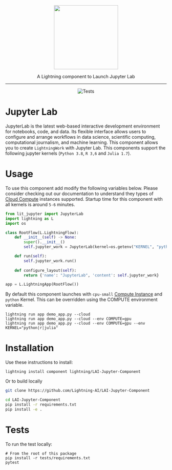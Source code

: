 <div align="center">
<img src="https://jupyter.org/assets/homepage/main-logo.svg" width="200px">

A Lightning component to Launch Jupyter Lab
______________________________________________________________________

![Tests](https://github.com/Lightning-AI/LAI-Jupyter-Component/actions/workflows/ci-testing.yml/badge.svg)
</div>

# Jupyter Lab
JupyterLab is the latest web-based interactive development environment for notebooks, code, and data. Its flexible interface allows users to configure and arrange workflows in data science, scientific computing, computational journalism, and machine learning. This component allows you to create `LightningWork` with Jupyter Lab. This components support the following jupyter kernels (`Python 3.8`, `R 3,6` and `Julia 1.7`).

# Usage
To use this component add modify the following variables below. Please consider checking out our documentation to understand they types of [Cloud Compute](https://lightning.ai/lightning-docs/core_api/lightning_work/compute.html) instances supported. Startup time for this component with all kernels is around `5-6` minutes.

```python
from lit_jupyter import JupyterLab
import lightning as L
import os

class RootFlow(L.LightningFlow):
    def __init__(self) -> None:
        super().__init__()
        self.jupyter_work = JupyterLab(kernel=os.getenv("KERNEL", "python"), cloud_compute=L.CloudCompute(os.getenv("COMPUTE", "cpu-small")))

    def run(self):
        self.jupyter_work.run()
    
    def configure_layout(self):
        return {'name': "JupyterLab", 'content': self.jupyter_work}

app = L.LightningApp(RootFlow())
```

By default this component launches with `cpu-small` [Compute Instance](https://lightning.ai/lightning-docs/core_api/lightning_work/compute.html) and `python` Kernel. This can be overridden using the COMPUTE environment variable.


```
lightning run app demo_app.py --cloud
lightning run app demo_app.py --cloud --env COMPUTE=gpu
lightning run app demo_app.py --cloud --env COMPUTE=gpu --env KERNEL="python|r|julia"
```


# Installation
Use these instructions to install:

```
lightning install component lightning/LAI-Jupyter-Component
```

Or to build locally
```bash
git clone https://github.com/Lightning-AI/LAI-Jupyter-Component

cd LAI-Jupyter-Component
pip install -r requirements.txt
pip install -e .
```

# Tests
To run the test locally:
```
# From the root of this package
pip install -r tests/requirements.txt
pytest
```
